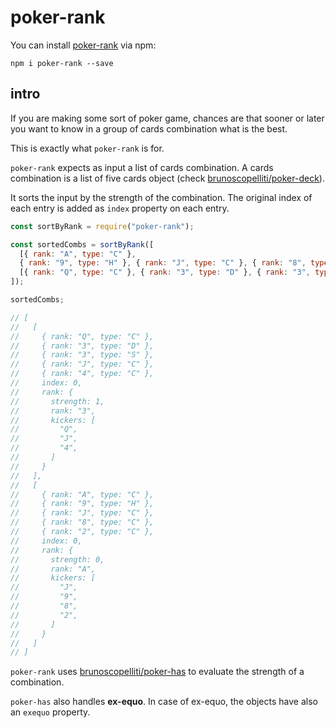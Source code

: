# poker-rank

You can install [poker-rank](https://www.npmjs.com/package/poker-rank) via npm:

```
npm i poker-rank --save
```

## intro

If you are making some sort of poker game, chances are that sooner or later you want to know in a group of cards combination what is the best.

This is exactly what `poker-rank` is for.

`poker-rank` expects as input a list of cards combination. A cards combination is a list of five cards object (check [brunoscopelliti/poker-deck](https://github.com/brunoscopelliti/poker-deck)).

It sorts the input by the strength of the combination. The original index of each entry is added as `index` property on each entry.

```js
const sortByRank = require("poker-rank");

const sortedCombs = sortByRank([
  [{ rank: "A", type: "C" },
  { rank: "9", type: "H" }, { rank: "J", type: "C" }, { rank: "8", type: "C" }, { rank: "2", type: "C" }]
  [{ rank: "Q", type: "C" }, { rank: "3", type: "D" }, { rank: "3", type: "S" }, { rank: "J", type: "C" }, { rank: "4", type: "C" }],
]);

sortedCombs;

// [
//   [
//     { rank: "Q", type: "C" },
//     { rank: "3", type: "D" },
//     { rank: "3", type: "S" },
//     { rank: "J", type: "C" },
//     { rank: "4", type: "C" },
//     index: 0,
//     rank: {
//       strength: 1,
//       rank: "3",
//       kickers: [
//         "Q",
//         "J",
//         "4",
//       ]
//     }
//   ],
//   [
//     { rank: "A", type: "C" },
//     { rank: "9", type: "H" },
//     { rank: "J", type: "C" },
//     { rank: "8", type: "C" },
//     { rank: "2", type: "C" },
//     index: 0,
//     rank: {
//       strength: 0,
//       rank: "A",
//       kickers: [
//         "J", 
//         "9", 
//         "8",
//         "2",
//       ]
//     }
//   ]
// ]
```

`poker-rank` uses [brunoscopelliti/poker-has](https://github.com/brunoscopelliti/poker-has) to evaluate the strength of a combination.

`poker-has` also handles **ex-equo**. In case of ex-equo, the objects have also an `exequo` property.


